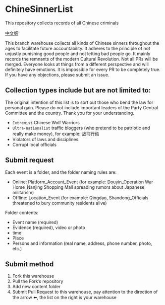 # ChineSinnerList
This repository collects records of all Chinese criminals

[中文版](README.md)

This branch warehouse collects all kinds of Chinese sinners throughout the ages to facilitate future accountability. It adheres to the principle of not unjustly punishing good people and not letting bad people go. It mainly records the remnants of the modern Cultural Revolution.
Not all PRs will be merged. Everyone looks at things from a different perspective and will definitely have emotions. It is impossible for every PR to be completely true. If you have any objections, please submit an issue.

## Collection types include but are not limited to:

The original intention of this list is to sort out those who bend the law for personal gain. Please do not include important leaders of the Party Central Committee and the country. Thank you for your understanding.

- `Extremist` Chinese Wolf Warriors
- `Ultra-nationalist` traffic bloggers (who pretend to be patriotic and really make money), for example: 战马行动
- Violators of laws and disciplines
- Corrupt local officials

## Submit request

Each event is a folder, and the folder naming rules are:

- Online: Platform_Account_Event (for example: Douyin_Operation War Horse_Nanjing Shopping Mall spreading rumors about Japanese militarism)
- Offline: Location_Event (for example: Qingdao, Shandong_Officials threatened to bury community residents alive)

Folder contents:

- Event name (required)
- Evidence (required), video or photo
- time
- Place
- Persons and information (real name, address, phone number, photo, etc.)

## Submit method

1. Fork this warehouse
2. Pull the Fork’s repository
3. Add new content folder
4. Submit Pull Request to this warehouse, pay attention to the direction of the arrow ⬅️, the list on the right is your warehouse
